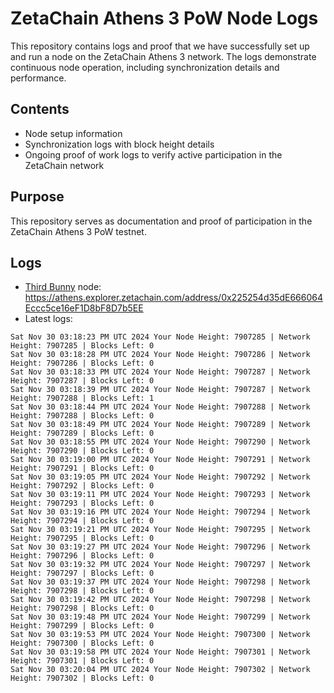 # ZetaChain Athens 3 PoW Node Logs
This repository contains logs and proof that we have successfully set up and run a node on the ZetaChain Athens 3 network. The logs demonstrate continuous node operation, including synchronization details and performance.

## Contents
- Node setup information
- Synchronization logs with block height details
- Ongoing proof of work logs to verify active participation in the ZetaChain network

## Purpose
This repository serves as documentation and proof of participation in the ZetaChain Athens 3 PoW testnet.

## Logs

- [Third Bunny](https://thirdbunny.xyz/) node: https://athens.explorer.zetachain.com/address/0x225254d35dE666064Eccc5ce16eF1D8bF8D7b5EE
- Latest logs:
```
Sat Nov 30 03:18:23 PM UTC 2024 Your Node Height: 7907285 | Network Height: 7907285 | Blocks Left: 0
Sat Nov 30 03:18:28 PM UTC 2024 Your Node Height: 7907286 | Network Height: 7907286 | Blocks Left: 0
Sat Nov 30 03:18:33 PM UTC 2024 Your Node Height: 7907287 | Network Height: 7907287 | Blocks Left: 0
Sat Nov 30 03:18:39 PM UTC 2024 Your Node Height: 7907287 | Network Height: 7907288 | Blocks Left: 1
Sat Nov 30 03:18:44 PM UTC 2024 Your Node Height: 7907288 | Network Height: 7907288 | Blocks Left: 0
Sat Nov 30 03:18:49 PM UTC 2024 Your Node Height: 7907289 | Network Height: 7907289 | Blocks Left: 0
Sat Nov 30 03:18:55 PM UTC 2024 Your Node Height: 7907290 | Network Height: 7907290 | Blocks Left: 0
Sat Nov 30 03:19:00 PM UTC 2024 Your Node Height: 7907291 | Network Height: 7907291 | Blocks Left: 0
Sat Nov 30 03:19:05 PM UTC 2024 Your Node Height: 7907292 | Network Height: 7907292 | Blocks Left: 0
Sat Nov 30 03:19:11 PM UTC 2024 Your Node Height: 7907293 | Network Height: 7907293 | Blocks Left: 0
Sat Nov 30 03:19:16 PM UTC 2024 Your Node Height: 7907294 | Network Height: 7907294 | Blocks Left: 0
Sat Nov 30 03:19:21 PM UTC 2024 Your Node Height: 7907295 | Network Height: 7907295 | Blocks Left: 0
Sat Nov 30 03:19:27 PM UTC 2024 Your Node Height: 7907296 | Network Height: 7907296 | Blocks Left: 0
Sat Nov 30 03:19:32 PM UTC 2024 Your Node Height: 7907297 | Network Height: 7907297 | Blocks Left: 0
Sat Nov 30 03:19:37 PM UTC 2024 Your Node Height: 7907298 | Network Height: 7907298 | Blocks Left: 0
Sat Nov 30 03:19:42 PM UTC 2024 Your Node Height: 7907298 | Network Height: 7907298 | Blocks Left: 0
Sat Nov 30 03:19:48 PM UTC 2024 Your Node Height: 7907299 | Network Height: 7907299 | Blocks Left: 0
Sat Nov 30 03:19:53 PM UTC 2024 Your Node Height: 7907300 | Network Height: 7907300 | Blocks Left: 0
Sat Nov 30 03:19:58 PM UTC 2024 Your Node Height: 7907301 | Network Height: 7907301 | Blocks Left: 0
Sat Nov 30 03:20:04 PM UTC 2024 Your Node Height: 7907302 | Network Height: 7907302 | Blocks Left: 0
```

